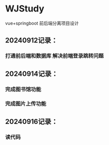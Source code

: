 # WJStudy
vue+springboot 前后端分离项目设计

## 20240912记录：
### 打通前后端和数据库 解决前端登录跳转问题



## 20240914记录：
### 完成图书馆功能
### 完成图片上传功能

## 20240916记录：
### 读代码
